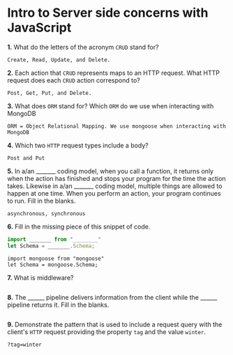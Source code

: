 # Intro to Server side concerns with JavaScript

**1.** What do the letters of the acronym `CRUD` stand for?
<!-- enter you answer in the space below -->
```
Create, Read, Update, and Delete.
```
**2.** Each action that `CRUD` represents maps to an HTTP request. What HTTP request does each `CRUD` action correspond to?
<!-- enter you answer in the space below -->
```
Post, Get, Put, and Delete.
```
**3.** What does `ORM` stand for? Which `ORM` do we use when interacting with MongoDB
<!-- enter you answer in the space below -->
```
ORM = Object Relational Mapping. We use mongoose when interacting with MongoDB
```
**4.** Which two `HTTP` request types include a body?
<!-- enter you answer in the space below -->
```
Post and Put
```
**5.** In a/an _______ coding model, when you call a function, it returns only when the action has finished and stops your program for the time the action takes. Likewise in a/an _______ coding model, multiple things are allowed to happen at one time. When you perform an action, your program continues to run.  Fill in the blanks.
<!-- enter you answer in the space below -->
```
asynchronous, synchronous
```

**6.** Fill in the missing piece of this snippet of code.
```js
import _______ from "________"
let Schema = _______.Schema;
```
<!-- enter you answer in the space below -->
```
import mongoose from "mongoose"
let Schema = mongoose.Schema;
```
**7.** What is middleware?
<!-- enter you answer in the space below -->
```

```
**8.** The ______ pipeline delivers information from the client while the ______ pipeline returns it. Fill in the blanks. 
<!-- enter you answer in the space below -->
```

```
**9.** 
Demonstrate the pattern that is used to include a request query with the client's `HTTP` request providing the property `tag` and the value `winter`.
<!-- enter you answer in the space below -->
```
?tag=winter
```